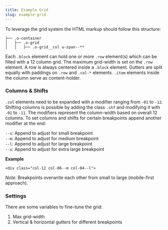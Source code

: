 ```yaml
---
title: Example Grid
slug: example-grid
---
```


To leverage the grid system the HTML markup should follow this structure:

```
├── .o-container
│   ├── .o-grid
│   │   ├── .o-grid__col u-span--**
```

Each `.block` element can hold one or more `.row` element(s) which can be filled with a 12 column grid. The maximum grid-width is set on the `.row` element. A row is always centered inside a `.block` element. Gutters are split equally with paddings on `.row` and `.col-*` elements. `.item` elements inside the column serve as content-holder.

### Columns & Shifts

`.col` elements need to be expanded with a modifier ranging from `-01` to `-12`. Shifting columns is possible by adding the class `.shf` and modifying it with `-01` to `-11`. The modifiers represent the column-width based on overall 12 columns. To set columns and shifts for certain breakpoints append another modifier at the end:

`--s`: Append to adjust for small breakpoint  
`--m`: Append to adjust for medium breakpoint  
`--l`: Append to adjust for large breakpoint  
`--x`: Append to adjust for extra large breakpoint

**Example**

`<div class="col-12 col-06--m col-04--l">`

*Note:* Breakpoints overwrite each other from small to large (mobile-first approach).

### Settings

There are some variables to fine-tune the grid:

1. Max grid-width
2. Vertical & horizontal gutters for different breakpoints
